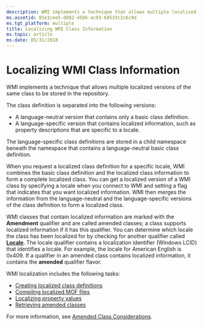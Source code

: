 ```yaml
---
description: WMI implements a technique that allows multiple localized versions of the same class to be stored in the repository.
ms.assetid: 01e1cee5-d882-45b6-ac93-68533c2c6c9d
ms.tgt_platform: multiple
title: Localizing WMI Class Information
ms.topic: article
ms.date: 05/31/2018
---
```


# Localizing WMI Class Information

WMI implements a technique that allows multiple localized versions of the same class to be stored in the repository.

The class definition is separated into the following versions:

-   A language-neutral version that contains only a basic class definition.
-   A language-specific version that contains localized information, such as property descriptions that are specific to a locale.

The language-specific class definitions are stored in a child namespace beneath the namespace that contains a language-neutral basic class definition.

When you request a localized class definition for a specific locale, WMI combines the basic class definition and the localized class information to form a complete localized class. You can get a localized version of a WMI class by specifying a locale when you connect to WMI and setting a flag that indicates that you want localized information. WMI then merges the information from the language-neutral and the language-specific versions of the class definition to form a localized class.

WMI classes that contain localized information are marked with the **Amendment** qualifier and are called amended classes; a class supports localized information if it has this qualifier. You can determine which locale the class has been localized for by checking for another qualifier called [**Locale**](swbemobjectpath-locale.md). The locale qualifier contains a localization identifier (Windows LCID) that identifies a locale. For example, the locale for American English is 0x409. If a qualifier in an amended class contains localized information, it contains the **amended** qualifier flavor.

WMI localization includes the following tasks:

-   [Creating localized class definitions](creating-localized-class-definitions.md)
-   [Compiling localized MOF files](compiling-localized-mof-files.md)
-   [Localizing property values](localizing-property-values.md)
-   [Retrieving amended classes](retrieving-amended-classes.md)

For more information, see [Amended Class Considerations](amended-class-considerations.md).

 

 



